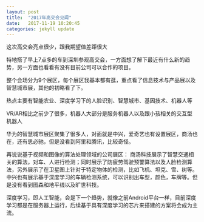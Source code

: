```yaml
---
layout: post
title:  "2017年高交会见闻"
date:   2017-11-19 10:20:45
categories: jekyll update
---
```


这次高交会亮点很少，跟我期望值差距很大

特地搭了早上7点多的车到深圳参观高交会，一方面想了解下最近有什么新的趋势，另一方面也看看有没有目前公司可以合作的项目。

整个会场分为9个展区，每个展区我基本都有逛，重点看了信息技术与产品展以及智慧城市展，其他的初略看了下。

热点主要有智能农业、深度学习下的人脸识别、智慧城市、基因技术、机器人等

VR/AR相比之前少了很多，机器人大部分是服务机器人以及跟小孩相关的交互型机器人

华为的智慧城市展区聚集了很多人，对面就是中兴，爱奇艺也有设置展区，商汤也在，还有思必驰，但是没看到阿里和腾讯，比较奇怪。

再说说基于视频和图像的算法处理领域的公司展区：
商汤科技展示了智慧交通相关的算法，对车、人进行检测；同时展示了防疲劳驾驶预警算法以及人脸检测算法，另外展示了在卫星图上针对于特定物体的检测，比如飞机、坦克、雪、树等。中兴也有展示基于深度学习的车辆检测系统，可以识别出车型，颜色，车牌等。但是没有看到图森和地平线以及旷世科技。

深度学习，即人工智能，会是下一个趋势，就像之前Android平台一样，目前深度学习都是在服务器上运行，后续基于具有深度学习的芯片来搭建的方案将会成为主流。










